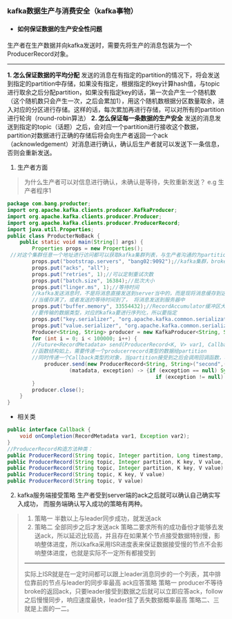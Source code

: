 ### kafka数据生产与消费安全（kafka事物）
- #### 如何保证数据的生产安全性问题
生产者在生产数据并向kafka发送时，需要先将生产的消息包装为一个ProducerRecord对象。
****
**1. 怎么保证数据的平均分配**
发送的消息在有指定的partition的情况下，将会发送到指定的partition中存储，如果没有指定，根据指定的key计算hash值，与topic进行取余之后分配partition，如果没有指定key的话，第一次会产生一个随机数（这个随机数只会产生一次，之后会累加1），用这个随机数根据分区数量取余，进入对应的分区进行存储。这样的话，每次累加再进行存储，可以对所有的partition进行轮询（round-robin算法）
**2. 怎么保证每一条数据的生产安全**
发送的消息发送到指定的topic（话题）之后，会对应一个partition进行接收这个数据，partition对数据进行正确的存储后将会向生产者返回一个ack（acknowledgement）对消息进行确认，确认后生产者就可以发送下一条信息，否则会重新发送。
1. 生产者方面
> 为什么生产者可以对信息进行确认，未确认是等待，失败重新发送？
> e.g 生产者程序1
```java
package com.bang.producter;
import org.apache.kafka.clients.producer.KafkaProducer;
import org.apache.kafka.clients.producer.Producer;
import org.apache.kafka.clients.producer.ProducerRecord;
import java.util.Properties;
public class ProducterNoBack {
    public static void main(String[] args) {
        Properties props = new Properties();
 //对这个集群任意一个地址进行访问都可以获取kafka集群列表，与生产者沟通的为partition对应的leader，不会与follow进行数据传输
        props.put("bootstrap.servers", "bang02:9092");//kafka集群，broker-list
        props.put("acks", "all");
        props.put("retries", 1);//可以定制重试次数
        props.put("batch.size", 16384);//批次大小
        props.put("linger.ms", 1);//等待时间
        //kafka发送消息时，不是将消息直接发送到server当中的，而是现将消息缓存到这个RecordAccumulator中，
        //当缓存满了，或者发送的等待时间到了， 将消息发送到服务器中
        props.put("buffer.memory", 33554432);//RecordAccumulator缓冲区大小
        //要传输的数据类型，对应的kafka要进行序列化，所以要指定
        props.put("key.serializer", "org.apache.kafka.common.serialization.StringSerializer");
        props.put("value.serializer", "org.apache.kafka.common.serialization.StringSerializer");
        Producer<String, String> producer = new KafkaProducer<String, String>(props);
        for (int i = 0; i < 100000; i++) {
        //Future<RecordMetadata> send(ProducerRecord<K, V> var1, Callback var2);
        //函数结构如上，需要传递一个producerrecord类型的数据给partition
        //同时传递一个Callback类型的对象，当partition接受到之后会调用回调函数，将写入的数据返回，或者将产生的异常返回
            producer.send(new ProducerRecord<String, String>("second",("i = " + i)),
                    (matadata, exception) -> {if (exception == null) System.out.println(matadata);
                                                if (exception != null) System.out.println(exception);});
        }
        producer.close();
    }
}
```
- 相关类
```java
public interface Callback {    
    void onCompletion(RecordMetadata var1, Exception var2);
}
//ProducerRecord构造方法种类：
public ProducerRecord(String topic, Integer partition, Long timestamp, K key, V value) 
public ProducerRecord(String topic, Integer partition, K key, V value, Iterable<Header> headers) 
public ProducerRecord(String topic, Integer partition, K key, V value) 
public ProducerRecord(String topic, K key, V value) 
public ProducerRecord(String topic, V value) 
```



2. kafka服务端接受策略
生产者受到server端的ack之后就可以确认自己确实写入成功， 而服务端确认写入成功的策略有两种。
> 1. 策略一
>     半数以上与leader同步成功，就发送ack
> 2. 策略二
>     全部同步之后才发送ack
> 策略二要求所有的成功备份才能够去发送ack，所以延迟比较高，并且存在如果某个节点接受数据特别慢，影响整体进度，所以kafka采用ISR进度表来保证数据接受慢的节点不会影响整体进度，也就是实际不一定所有都接受到
> 
> ---- 
> 实际上ISR就是在一定时间都可以跟上leader消息同步的一个列表，其中排位靠前的节点与leader的同步率最高
ack应答策略
>  策略一
> producer不等待 broke的返回ack，只要leader接受到数据之后就可以立即应答ack，follow之后慢慢同步，响应速度最快，leader挂了丢失数据概率最高
> 策略二、三就是上面的一二。
